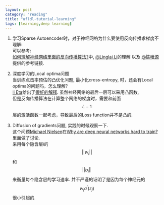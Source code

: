 ```yaml
---
layout: post
category: "reading"
title: "ufldl-tutorial-learning"
tags: [learning,deep learning]
---    
```

1. 学习Sparse Autoencoder时，对于神经网络为什么要使用反向传播求梯度不理解:     
可以参考:  
[如何理解神经网络里面的反向传播算法?](https://www.zhihu.com/question/24827633/answer/91489990)中, [@Linglai Li](https://www.zhihu.com/people/lilinglai)的理解 以及 [@陈唯源](https://www.zhihu.com/people/chen-wei-yuan)提供的参考链接.    
2. 深度学习的Local optima问题      
当训练点击率预估的凸优化问题, 最小化cross-entropy, 时，还会有Local optima的问题吗，怎么理解?    
[li Eta](https://www.zhihu.com/people/li-eta)给出了[很好的解释](https://www.zhihu.com/question/38549801/answer/77027608). 虽然神经网络的最后一层可以采用凸函数,  
但是反向传播算法在计算整个网络的梯度时，需要和前面$$L-1$$层的激活函数一起考虑，导致最后的Loss function并不是凸的.   


3. Diffusion of gradients问题, 实践的时候观察一下.      
这个问题[Michael Nielsen](http://michaelnielsen.org/)在[Why are deep neural networks hard to train?](http://neuralnetworksanddeeplearning.com/chap5.html)  里面做了讨论.   
采用每个隐含层*i*的$$||w_i||$$和$$||b_i||$$来衡量每个隐含层的学习速率. 并不严谨的证明了是因为每个神经元的$$w_j\sigma^{'}(z_j)$$很小引起的.   


 


